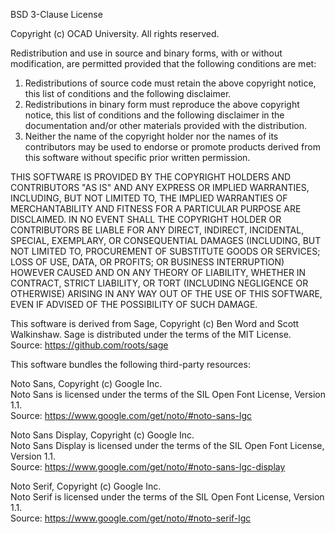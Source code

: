 BSD 3-Clause License

Copyright (c) OCAD University.
All rights reserved.

Redistribution and use in source and binary forms, with or without modification, are permitted provided that the following conditions are met:

1. Redistributions of source code must retain the above copyright notice, this list of conditions and the following disclaimer.
2. Redistributions in binary form must reproduce the above copyright notice, this list of conditions and the following disclaimer in the documentation and/or other materials provided with the distribution.
3. Neither the name of the copyright holder nor the names of its contributors may be used to endorse or promote products derived from this software without specific prior written permission.

THIS SOFTWARE IS PROVIDED BY THE COPYRIGHT HOLDERS AND CONTRIBUTORS "AS IS" AND ANY EXPRESS OR IMPLIED WARRANTIES, INCLUDING, BUT NOT LIMITED TO, THE IMPLIED WARRANTIES OF MERCHANTABILITY AND FITNESS FOR A PARTICULAR PURPOSE ARE DISCLAIMED. IN NO EVENT SHALL THE COPYRIGHT HOLDER OR CONTRIBUTORS BE LIABLE FOR ANY DIRECT, INDIRECT, INCIDENTAL, SPECIAL, EXEMPLARY, OR CONSEQUENTIAL DAMAGES (INCLUDING, BUT NOT LIMITED TO, PROCUREMENT OF SUBSTITUTE GOODS OR SERVICES; LOSS OF USE, DATA, OR PROFITS; OR BUSINESS INTERRUPTION) HOWEVER CAUSED AND ON ANY THEORY OF LIABILITY, WHETHER IN CONTRACT, STRICT LIABILITY, OR TORT (INCLUDING NEGLIGENCE OR OTHERWISE) ARISING IN ANY WAY OUT OF THE USE OF THIS SOFTWARE, EVEN IF ADVISED OF THE POSSIBILITY OF SUCH DAMAGE.

This software is derived from Sage, Copyright (c) Ben Word and Scott Walkinshaw.
Sage is distributed under the terms of the MIT License.  
Source: https://github.com/roots/sage

This software bundles the following third-party resources:

Noto Sans, Copyright (c) Google Inc.  
Noto Sans is licensed under the terms of the SIL Open Font License, Version 1.1.  
Source: https://www.google.com/get/noto/#noto-sans-lgc

Noto Sans Display, Copyright (c) Google Inc.  
Noto Sans Display is licensed under the terms of the SIL Open Font License, Version 1.1.  
Source: https://www.google.com/get/noto/#noto-sans-lgc-display

Noto Serif, Copyright (c) Google Inc.  
Noto Serif is licensed under the terms of the SIL Open Font License, Version 1.1.  
Source: https://www.google.com/get/noto/#noto-serif-lgc
